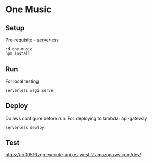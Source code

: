 # One Music

## Setup
Pre-requisite - [serverless](https://www.serverless.com/framework/docs/getting-started/)

    cd one-music
    npm install


## Run
For local testing
    
    serverless wsgi serve  

    
## Deploy
Do aws configure before run. For deploying to lambda+api-gateway
    
    serverless deploy 
    
## Test
https://rx00516zgh.execute-api.us-west-2.amazonaws.com/dev/